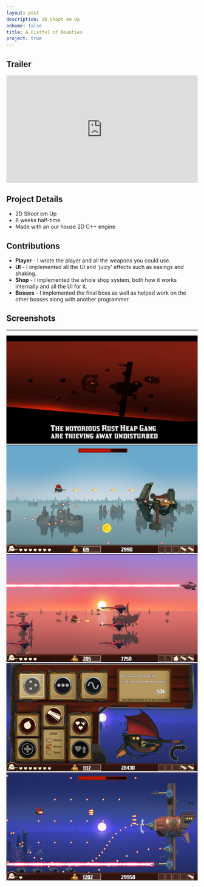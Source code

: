 ```yaml
---
layout: post
description: 2D Shoot em Up
onhome: false
title: A Fistful of Bounties
project: true
---
```

## Trailer
<style>.embed-container { position: relative; padding-bottom: 56.25%; height: 0; overflow: hidden; max-width: 100%; } .embed-container iframe, .embed-container object, .embed-container embed { position: absolute; top: 0; left: 0; width: 100%; height: 100%; }</style><div class='embed-container'><iframe src='https://www.youtube.com/embed/nXtijQSuhs8' frameborder='0' allowfullscreen></iframe></div>

## Project Details
- 2D Shoot em Up
- 8 weeks half-time
- Made with an our house 2D C++ engine

## Contributions
- **Player** - I wrote the player and all the weapons you could use.
- **UI** - I implemented all the UI and 'juicy' effects such as easings and shaking. 
- **Shop** - I implemented the whole shop system, both how it works internally and all the UI for it.
- **Bosses** - I implemented the final boss as well as helped work on the other bosses along with another programmer.

## Screenshots
---
![](../assets/img/AFistfulofBounties_Screenshot_01.png)
![](../assets/img/AFistfulofBounties_Screenshot_02.png)
![](../assets/img/AFistfulofBounties_Screenshot_03.png)
![](../assets/img/AFistfulofBounties_Screenshot_04.png)
![](../assets/img/AFistfulofBounties_Screenshot_05.png)